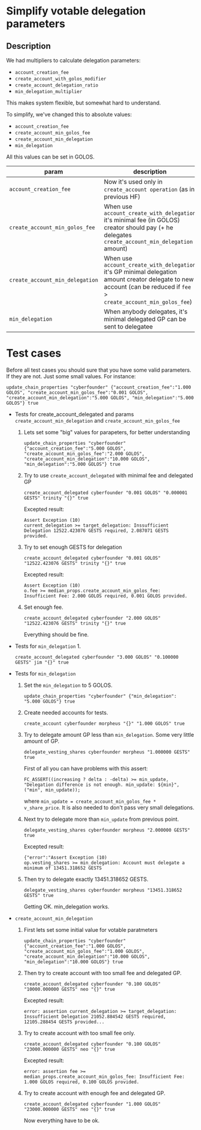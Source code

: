 # Simplify votable delegation parameters #
## Description ##
We had multipliers to calculate delegation parameters:

- `account_creation_fee`
- `create_account_with_golos_modifier`
- `create_account_delegation_ratio`
- `min_delegation_multiplier`

This makes system flexible, but somewhat hard to understand.

To simplify, we've changed this to absolute values:

- `account_creation_fee`
- `create_account_min_golos_fee`
- `create_account_min_delegation`
- `min_delegation`

All this values can be set in GOLOS.


param|description
-|-
`account_creation_fee` | Now it's used only in `create_account operation` (as in previous HF)
`create_account_min_golos_fee` | When use `account_create_with_delegation` it's minimal fee (in GOLOS) creator should pay (+ he delegates `create_account_min_delegation` amount)
`create_account_min_delegation` | When use `account_create_with_delegation` it's GP minimal delegation amount creator delegate to new account (can be reduced if `fee` > `create_account_min_golos_fee`)
`min_delegation` | When anybody delegates, it's minimal delegated GP can be sent to delegatee

# Test cases #

Before all test cases you should sure that you have some valid parameters. If they are not. Just some small values. For instance:
```
update_chain_properties "cyberfounder" {"account_creation_fee":"1.000 GOLOS", "create_account_min_golos_fee":"0.001 GOLOS", "create_account_min_delegation":"5.000 GOLOS", "min_delegation":"5.000 GOLOS"} true
```


- Tests for create_account_delegated and params `create_account_min_delegation` and `create_account_min_golos_fee`
    1. Lets set some "big" values for parapeters, for better understanding

        ```
        update_chain_properties "cyberfounder" {"account_creation_fee":"5.000 GOLOS", "create_account_min_golos_fee":"2.000 GOLOS", "create_account_min_delegation":"10.000 GOLOS", "min_delegation":"5.000 GOLOS"} true
        ```

    2. Try to use `create_account_delegated` with minimal fee and delegated GP

        ```
        create_account_delegated cyberfounder "0.001 GOLOS" "0.000001 GESTS" trinity "{}" true
        ```

        Excepted result:
        ```
        Assert Exception (10)
        current_delegation >= target_delegation: Inssufficient Delegation 12522.423076 GESTS required, 2.087071 GESTS provided.
        ```

    3. Try to set enough GESTS for delegation
        ```
        create_account_delegated cyberfounder "0.001 GOLOS" "12522.423076 GESTS" trinity "{}" true
        ``` 

        Excepted result:
        ```
        Assert Exception (10)
        o.fee >= median_props.create_account_min_golos_fee: Insufficient Fee: 2.000 GOLOS required, 0.001 GOLOS provided.
        ```

    4. Set enough fee.
        ```
        create_account_delegated cyberfounder "2.000 GOLOS" "12522.423076 GESTS" trinity "{}" true
        ```

        Everything should be fine.


- Tests for `min_delegation`
    1.

    ```
    create_account_delegated cyberfounder "3.000 GOLOS" "0.100000 GESTS" jim "{}" true
    ```

- Tests for `min_delegation`
    1. Set the `min_delegation` to 5 GOLOS.

        ```
        update_chain_properties "cyberfounder" {"min_delegation": "5.000 GOLOS"} true
        ``` 

    2. Create needed accounts for tests.
    
        ```
        create_account cyberfounder morpheus "{}" "1.000 GOLOS" true
        ```

    3. Try to delegate amount GP less than `min_delegation`. Some very little amount of GP.
    
        ```
        delegate_vesting_shares cyberfounder morpheus "1.000000 GESTS" true
        ```
    
        First of all you can have problems with this assert:
        ```
        FC_ASSERT((increasing ? delta : -delta) >= min_update,
        "Delegation difference is not enough. min_update: ${min}", ("min", min_update));
        ```
        where `min_update = create_account_min_golos_fee * v_share_price`. It is also needed to don't pass very small delegations.

    4. Next try to delegate more than `min_update` from previous point.
        ```
        delegate_vesting_shares cyberfounder morpheus "2.000000 GESTS" true
        ```
        Excepted result:
        ```
        {"error":"Assert Exception (10)
        op.vesting_shares >= min_delegation: Account must delegate a minimum of 13451.318652 GESTS
        ```

    5. Then try to delegate exactly 13451.318652 GESTS.
        ```
        delegate_vesting_shares cyberfounder morpheus "13451.318652 GESTS" true
        ```
    
        Getting OK. min_delegation works.

-  `create_account_min_delegation`
    1. First lets set some initial value for votable paratmeters
    
        ```
        update_chain_properties "cyberfounder" {"account_creation_fee":"1.000 GOLOS", "create_account_min_golos_fee":"1.000 GOLOS", "create_account_min_delegation":"10.000 GOLOS", "min_delegation":"10.000 GOLOS"} true
        ```

    2. Then try to create account with too small fee and delegated GP.
    
        ```
        create_account_delegated cyberfounder "0.100 GOLOS" "10000.000000 GESTS" neo "{}" true
        ```

        Excepted result:
        ```
        error: assertion current_delegation >= target_delegation: Inssufficient Delegation 21052.884542 GESTS required, 12105.288454 GESTS provided...
        ```

    3. Try to create account with too small fee only.
    
        ```
        create_account_delegated cyberfounder "0.100 GOLOS" "23000.000000 GESTS" neo "{}" true
        ```
    
        Excepted result:
        ```
        error: assertion fee >= median_props.create_account_min_golos_fee: Insufficient Fee: 1.000 GOLOS required, 0.100 GOLOS provided.
        ```

    4. Try to create account with enough fee and delegated GP.
        ```
        create_account_delegated cyberfounder "1.000 GOLOS" "23000.000000 GESTS" neo "{}" true
        ```

        Now everything have to be ok.
